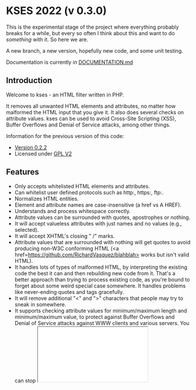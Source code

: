 # KSES 2022 (v 0.3.0)

This is the experimental stage of the project where
everything probably breaks for a while, but every so
often I think about this and want to do _something_ with
it.  So here we are.

A new branch, a new version, hopefully new code, and
some unit testing.

Documentation is currently in [DOCUMENTATION.md](DOCUMENTATION.md)

## Introduction

Welcome to kses - an HTML filter written in PHP.

It removes all unwanted HTML elements and attributes,
no matter how malformed the HTML input that you give it.
It also does several checks on attribute values.
kses can be used to avoid Cross-Site Scripting (XSS),
Buffer Overflows and Denial of Service attacks,
among other things.

Information for the previous version of this code:
* [Version 0.2.2](https://github.com/RichardVasquez/kses/releases/tag/v0.2.2)
* Licensed under [GPL V2](https://www.gnu.org/licenses/old-licenses/gpl-2.0.en.html)

## Features

* Only accepts whitelisted HTML elements and attributes.
* Can whitelist user defined protocols such as http:, https:, ftp:.
* Normalizes HTML entities.
* Element and attribute names are case-insensitive (a href vs A HREF).
* Understands and process whitespace correctly.
* Attribute values can be surrounded with quotes, apostrophes or nothing.
* It will accept valueless attributes with just names and no values (e.g., selected).
* It will accept XHTML's closing " /" marks.
* Attribute values that are surrounded with nothing will get quotes to avoid
  producing non-W3C conforming HTML
  (\<a href=https://github.com/RichardVasquez/blahblah> works but isn't valid HTML).
* It handles lots of types of malformed HTML, by interpreting the existing
  code the best it can and then rebuilding new code from it. That's a better
  approach than trying to process existing code, as you're bound to forget about
  some weird special case somewhere. It handles problems like never-ending
  quotes and tags gracefully.
* It will remove additional "<" and ">" characters that people may try to
  sneak in somewhere.
* It supports checking attribute values for minimum/maximum length and
  minimum/maximum value, to protect against Buffer Overflows and Denial of
  Service attacks against WWW clients and various servers. You can stop
  <iframe src= width= height=> from having too high values for width and height,
  for instance.
* It removes Netscape 4's JavaScript entities ("&{alert(57)};").
* It handles NULL bytes and Opera's chr(173) whitespace characters.
* There is a procedural version and two object-oriented versions (for PHP 4
  and PHP 5) of kses.

## Usage

```php
<?php
    include_once 'kses.functions.php';
    use function Kses\kses;

    $allowed = array(
        'b' => array(),
        'i' => array(),
        'a' => array('href' => 1, 'title' => 1),
        'p' => array('align' => 1),
        'br' => array());

    $val = $_POST['val'];
    $val = kses($val, $allowed); # The filtering takes place here.

    // Do something with $val.
```

The data provided in the ```$allowed``` array has key values that define the allowed
HTML tags in the text to parse, with the value having an array that lists allowed attributes.

In this case, they are 'b', 'i','a', 'p', and 'br'.
The 'a' tag can only have the attributes 'href' and 'title', while 'p' is only allowed
'align', and the other tags are forbidden to have attributes.

It's important to select the right allowed attributes, so you won't open up
an XSS hole by mistake. Some attributes that you should consider carefully include: 
  1. style
  2. all intrinsic events attributes (i.e., onMouseOver, onClick, etc.)

## PHP Version Requirements
The minimal version of PHP tested on was PHP 5.6.  Earlier versions of PHP
will not work.

This removes the 0.2.2 requirement for checking against the ```get_magic_quotes_gpc()```
configuration setting, along with ```addslashes()``` and ```stripslashes()```.

## Compatibility
Assuming your PHP version is compatible, this should be a simple replacement
providing backwards compatibility.  Check the documentation directory for more
information.

## Other Filter Tools

* Htmlfilter for PHP - the filter from Squirrelmail
  
  PHP
  
  Konstantin Riabitsev
  
  https://web.archive.org/web/20070103015820/http://linux.duke.edu/projects/mini/htmlfilter/

* HTML::StripScripts and related CPAN modules
  
  Perl
  
  Clinton Gormley
  
  https://metacpan.org/pod/HTML::StripScripts

* Submit a PR with a modification to this readme for additional libraries to add.

## Miscellaneous

The kses code based on an HTML filter that Ulf wrote on his own back in 2002
for the open-source project Gnuheter ( http://savannah.nongnu.org/projects/
gnuheter ). Gnuheter is a fork from PHP-Nuke. The HTML filter has been
improved a lot since then.

Richard was the creator of the OOP version as he needed it for his blog back
in the day.  Then he found it on SourceForge and knew it belonged in a better
place as [SourceForge had turned evil](https://www.infoworld.com/article/2929732/sourceforge-commits-reputational-suicide.html).
Regardless of any changes SourceForge may have made since then, I haven't
trusted them since, and I doubt if I ever will.  I also haven't had any
problems with GitHub, so for the duration, I'll keep it here and tinker with it
as I find time.

Finally, the name kses comes from the terms XSS and access. It's also a
recursive acronym (every open-source project should have one!) for "kses
strips evil scripts".

## Dedications

  * kses 0.2.2 is dedicated to Audrey Tautou and Jean-Pierre Jeunet.
  * kses 2022 is dedicated to Natalie, Tracie, and Dia.

## License

Licensed under [Apache 2.0](https://www.apache.org/licenses/LICENSE-2.0)
